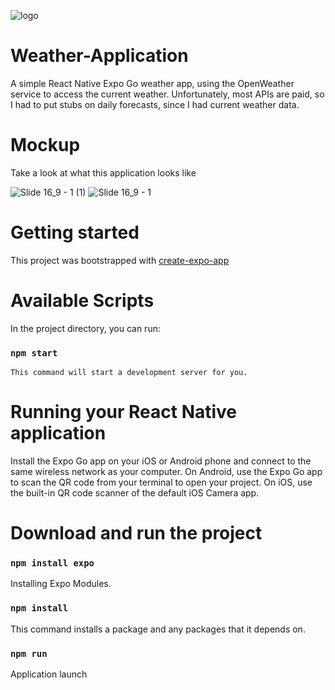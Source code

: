 ![logo](https://user-images.githubusercontent.com/73284829/196693268-c62c5d43-262a-45d0-bd89-bc63b24d5229.png)
# Weather-Application
  A simple React Native Expo Go weather app, using the OpenWeather service to access the current weather.
  Unfortunately, most APIs are paid, so I had to put stubs on daily forecasts, since I had current weather data.
  # Mockup
   Take a look at what this application looks like
   
  ![Slide 16_9 - 1 (1)](https://user-images.githubusercontent.com/73284829/196692984-9dd5d5da-a462-40c2-88e9-2adc8236d53e.png)
  ![Slide 16_9 - 1](https://user-images.githubusercontent.com/73284829/196693172-1c46986c-a8dc-4de7-ad3c-26764ac8b78a.png)
# Getting started
  This project was bootstrapped with [create-expo-app](https://reactnative.dev/docs/environment-setup)
  # Available Scripts
  In the project directory, you can run:
 
  ### `npm start`
    This command will start a development server for you.
  # Running your React Native application
   Install the Expo Go app on your iOS or Android phone and connect to the same wireless network as your computer.
   On Android, use the Expo Go app to scan the QR code from your terminal to open your project.
   On iOS, use the built-in QR code scanner of the default iOS Camera app.
  # Download and run the project
  ### `npm install expo`
   Installing Expo Modules.
  ### `npm install`
   This command installs a package and any packages that it depends on.
  ### `npm run`
   Application launch
  
   
